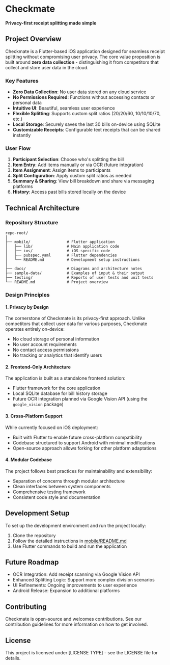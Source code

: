 # Checkmate

**Privacy-first receipt splitting made simple**

## Project Overview

Checkmate is a Flutter-based iOS application designed for seamless receipt splitting without compromising user privacy. The core value proposition is built around **zero data collection** - distinguishing it from competitors that collect and store user data in the cloud.

### Key Features

- **Zero Data Collection**: No user data stored on any cloud service
- **No Permissions Required**: Functions without accessing contacts or personal data
- **Intuitive UI**: Beautiful, seamless user experience
- **Flexible Splitting**: Supports custom split ratios (20/20/60, 10/10/10/70, etc.)
- **Local Storage**: Securely saves the last 30 bills on-device using SQLite
- **Customizable Receipts**: Configurable text receipts that can be shared instantly

### User Flow

1. **Participant Selection**: Choose who's splitting the bill
2. **Item Entry**: Add items manually or via OCR (future integration)
3. **Item Assignment**: Assign items to participants
4. **Split Configuration**: Apply custom split ratios as needed
5. **Summary & Sharing**: View bill breakdown and share via messaging platforms
6. **History**: Access past bills stored locally on the device

## Technical Architecture

### Repository Structure

```
repo-root/
│
├── mobile/                # Flutter application
│   ├── lib/               # Main application code
│   ├── ios/               # iOS-specific code
│   ├── pubspec.yaml       # Flutter dependencies
│   └── README.md          # Development setup instructions
│
├── docs/                  # Diagrams and architecture notes
├── sample-data/           # Examples of input & their output
├── testing/               # Reports of user tests and unit tests
└── README.md              # Project overview
```

### Design Principles

#### 1. Privacy by Design

The cornerstone of Checkmate is its privacy-first approach. Unlike competitors that collect user data for various purposes, Checkmate operates entirely on-device:

- No cloud storage of personal information
- No user account requirements
- No contact access permissions
- No tracking or analytics that identify users

#### 2. Frontend-Only Architecture

The application is built as a standalone frontend solution:

- Flutter framework for the core application
- Local SQLite database for bill history storage
- Future OCR integration planned via Google Vision API (using the `google_vision` package)

#### 3. Cross-Platform Support

While currently focused on iOS deployment:

- Built with Flutter to enable future cross-platform compatibility
- Codebase structured to support Android with minimal modifications
- Open-source approach allows forking for other platform adaptations

#### 4. Modular Codebase

The project follows best practices for maintainability and extensibility:

- Separation of concerns through modular architecture
- Clean interfaces between system components
- Comprehensive testing framework
- Consistent code style and documentation

## Development Setup

To set up the development environment and run the project locally:

1. Clone the repository
2. Follow the detailed instructions in [mobile/README.md](mobile/README.md)
3. Use Flutter commands to build and run the application

## Future Roadmap

- OCR Integration: Add receipt scanning via Google Vision API
- Enhanced Splitting Logic: Support more complex division scenarios
- UI Refinements: Ongoing improvements to user experience
- Android Release: Expansion to additional platforms

## Contributing

Checkmate is open-source and welcomes contributions. See our contribution guidelines for more information on how to get involved.

## License

This project is licensed under [LICENSE TYPE] - see the LICENSE file for details.